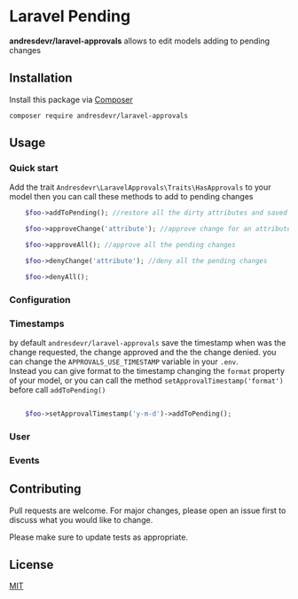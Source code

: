 # Laravel Pending

**andresdevr/laravel-approvals** allows to edit models adding to pending changes 

## Installation

Install this package via [Composer](https://getcomposer.org/)

`
composer require andresdevr/laravel-approvals
`

## Usage

### Quick start

Add the trait `Andresdevr\LaravelApprovals\Traits\HasApprovals` to your model then you can call these methods to add to pending changes

```php
	$foo->addToPending(); //restore all the dirty attributes and saved into pending

    $foo->approveChange('attribute'); //approve change for an attribute

    $foo->approveAll(); //approve all the pending changes

    $foo->denyChange('attribute'); //deny all the pending changes

    $foo->denyAll();
```


### Configuration

### Timestamps
by default `andresdevr/laravel-approvals` save the timestamp when was the change requested, the change approved and the the change denied.
you can change the `APPROVALS_USE_TIMESTAMP` variable in your `.env`.  
Instead you can give format to the timestamp changing the `format` property of your model, or you can call the method `setApprovalTimestamp('format')`
before call `addToPending()`

```php

    $foo->setApprovalTimestamp('y-m-d')->addToPending();

```

### User


### Events

## Contributing
Pull requests are welcome. For major changes, please open an issue first to discuss what you would like to change.

Please make sure to update tests as appropriate.

## License
[MIT](./LICENSE.md)